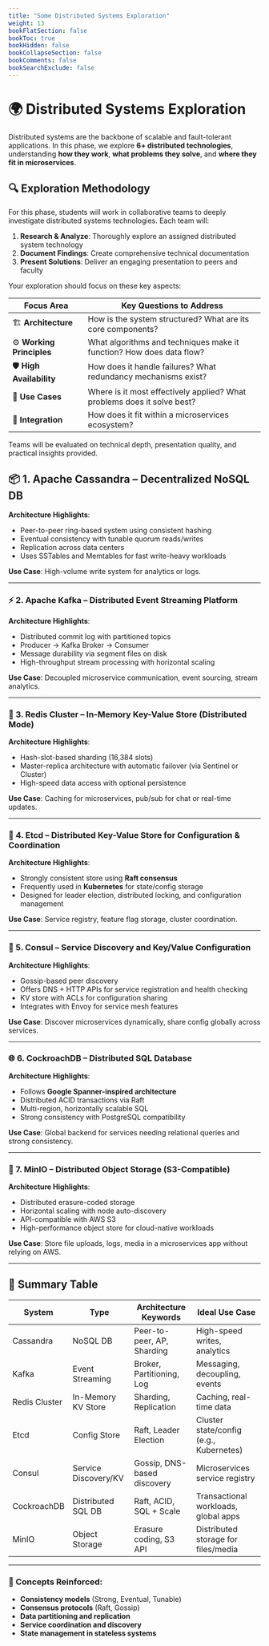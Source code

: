 ```yaml
---
title: "Some Distributed Systems Exploration"
weight: 13
bookFlatSection: false
bookToc: true
bookHidden: false
bookCollapseSection: false
bookComments: false
bookSearchExclude: false
---
```

# 🌍 Distributed Systems Exploration

Distributed systems are the backbone of scalable and fault-tolerant applications. In this phase, we explore **6+ distributed technologies**, understanding **how they work**, **what problems they solve**, and **where they fit in microservices**.

## 🔍 Exploration Methodology

For this phase, students will work in collaborative teams to deeply investigate distributed systems technologies. Each team will:

1. **Research & Analyze**: Thoroughly explore an assigned distributed system technology
2. **Document Findings**: Create comprehensive technical documentation
3. **Present Solutions**: Deliver an engaging presentation to peers and faculty

Your exploration should focus on these key aspects:

| Focus Area | Key Questions to Address |
|------------|--------------------------|
| 🏗️ **Architecture** | How is the system structured? What are its core components? |
| ⚙️ **Working Principles** | What algorithms and techniques make it function? How does data flow? |
| 🛡️ **High Availability** | How does it handle failures? What redundancy mechanisms exist? |
| 💼 **Use Cases** | Where is it most effectively applied? What problems does it solve best? |
| 🔄 **Integration** | How does it fit within a microservices ecosystem? |

Teams will be evaluated on technical depth, presentation quality, and practical insights provided.

## 📦 1. **Apache Cassandra** – Decentralized NoSQL DB

**Architecture Highlights**:
- Peer-to-peer ring-based system using consistent hashing
- Eventual consistency with tunable quorum reads/writes
- Replication across data centers
- Uses SSTables and Memtables for fast write-heavy workloads

**Use Case**: High-volume write system for analytics or logs.

---

### ⚡ 2. **Apache Kafka** – Distributed Event Streaming Platform

**Architecture Highlights**:
- Distributed commit log with partitioned topics
- Producer → Kafka Broker → Consumer
- Message durability via segment files on disk
- High-throughput stream processing with horizontal scaling

**Use Case**: Decoupled microservice communication, event sourcing, stream analytics.

---

### 🧠 3. **Redis Cluster** – In-Memory Key-Value Store (Distributed Mode)

**Architecture Highlights**:
- Hash-slot-based sharding (16,384 slots)
- Master-replica architecture with automatic failover (via Sentinel or Cluster)
- High-speed data access with optional persistence

**Use Case**: Caching for microservices, pub/sub for chat or real-time updates.

---

### 🧮 4. **Etcd** – Distributed Key-Value Store for Configuration & Coordination

**Architecture Highlights**:
- Strongly consistent store using **Raft consensus**
- Frequently used in **Kubernetes** for state/config storage
- Designed for leader election, distributed locking, and configuration management

**Use Case**: Service registry, feature flag storage, cluster coordination.

---

### 🔎 5. **Consul** – Service Discovery and Key/Value Configuration

**Architecture Highlights**:
- Gossip-based peer discovery
- Offers DNS + HTTP APIs for service registration and health checking
- KV store with ACLs for configuration sharing
- Integrates with Envoy for service mesh features

**Use Case**: Discover microservices dynamically, share config globally across services.

---

### 🌐 6. **CockroachDB** – Distributed SQL Database

**Architecture Highlights**:
- Follows **Google Spanner-inspired architecture**
- Distributed ACID transactions via Raft
- Multi-region, horizontally scalable SQL
- Strong consistency with PostgreSQL compatibility

**Use Case**: Global backend for services needing relational queries and strong consistency.

---

### 📘 7. **MinIO** – Distributed Object Storage (S3-Compatible)

**Architecture Highlights**:
- Distributed erasure-coded storage
- Horizontal scaling with node auto-discovery
- API-compatible with AWS S3
- High-performance object store for cloud-native workloads

**Use Case**: Store file uploads, logs, media in a microservices app without relying on AWS.

---

## 🔄 Summary Table

| System        | Type                    | Architecture Keywords              | Ideal Use Case                          |
|---------------|-------------------------|------------------------------------|------------------------------------------|
| Cassandra     | NoSQL DB                | Peer-to-peer, AP, Sharding         | High-speed writes, analytics             |
| Kafka         | Event Streaming         | Broker, Partitioning, Log          | Messaging, decoupling, events            |
| Redis Cluster | In-Memory KV Store      | Sharding, Replication              | Caching, real-time data                  |
| Etcd          | Config Store            | Raft, Leader Election              | Cluster state/config (e.g., Kubernetes)  |
| Consul        | Service Discovery/KV    | Gossip, DNS-based discovery        | Microservices service registry           |
| CockroachDB   | Distributed SQL DB      | Raft, ACID, SQL + Scale            | Transactional workloads, global apps     |
| MinIO         | Object Storage          | Erasure coding, S3 API             | Distributed storage for files/media      |

---

### 🧠 Concepts Reinforced:
- **Consistency models** (Strong, Eventual, Tunable)
- **Consensus protocols** (Raft, Gossip)
- **Data partitioning and replication**
- **Service coordination and discovery**
- **State management in stateless systems**
